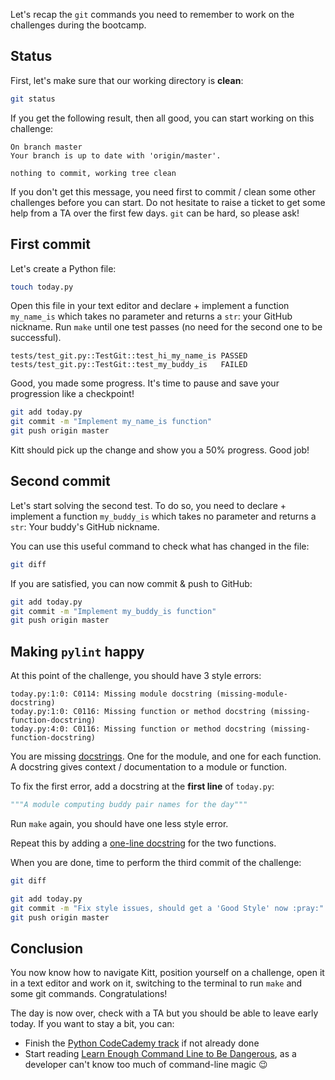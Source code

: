 Let's recap the `git` commands you need to remember to work on the challenges during the bootcamp.

## Status

First, let's make sure that our working directory is **clean**:

```bash
git status
```

If you get the following result, then all good, you can start working on this challenge:

```text
On branch master
Your branch is up to date with 'origin/master'.

nothing to commit, working tree clean
```

If you don't get this message, you need first to commit / clean some other challenges before you can start. Do not hesitate to raise a ticket to get some help from a TA over the first few days. `git` can be hard, so please ask!

## First commit

Let's create a Python file:

```bash
touch today.py
```

Open this file in your text editor and declare + implement a function `my_name_is` which takes no parameter and returns a `str`: your GitHub nickname. Run `make` until one test passes (no need for the second one to be successful).

```text
tests/test_git.py::TestGit::test_hi_my_name_is PASSED
tests/test_git.py::TestGit::test_my_buddy_is   FAILED
```

Good, you made some progress. It's time to pause and save your progression like a checkpoint!

```bash
git add today.py
git commit -m "Implement my_name_is function"
git push origin master
```

Kitt should pick up the change and show you a 50% progress. Good job!

## Second commit

Let's start solving the second test. To do so, you need to declare + implement a function `my_buddy_is` which takes no parameter and returns a `str`: Your buddy's GitHub nickname.

You can use this useful command to check what has changed in the file:

```bash
git diff
```

If you are satisfied, you can now commit & push to GitHub:

```bash
git add today.py
git commit -m "Implement my_buddy_is function"
git push origin master
```

## Making `pylint` happy

At this point of the challenge, you should have 3 style errors:

```text
today.py:1:0: C0114: Missing module docstring (missing-module-docstring)
today.py:1:0: C0116: Missing function or method docstring (missing-function-docstring)
today.py:4:0: C0116: Missing function or method docstring (missing-function-docstring)
```

You are missing [docstrings](https://www.python.org/dev/peps/pep-0257/). One for the module, and one for each function. A docstring gives context / documentation to a module or function.

To fix the first error, add a docstring at the **first line** of `today.py`:

```python
"""A module computing buddy pair names for the day"""
```

Run `make` again, you should have one less style error.

Repeat this by adding a [one-line docstring](https://www.python.org/dev/peps/pep-0257/#one-line-docstrings) for the two functions.


When you are done, time to perform the third commit of the challenge:

```bash
git diff
````

```bash
git add today.py
git commit -m "Fix style issues, should get a 'Good Style' now :pray:"
git push origin master
```

## Conclusion

You now know how to navigate Kitt, position yourself on a challenge, open it in a text editor and work on it, switching to the terminal to run `make` and some git commands. Congratulations!

The day is now over, check with a TA but you should be able to leave early today. If you want to stay a bit, you can:

- Finish the [Python CodeCademy track](https://www.codecademy.com/learn/learn-python-3) if not already done
- Start reading [Learn Enough Command Line to Be Dangerous](https://www.learnenough.com/command-line-tutorial/basics), as a developer can't know too much of command-line magic 😉
